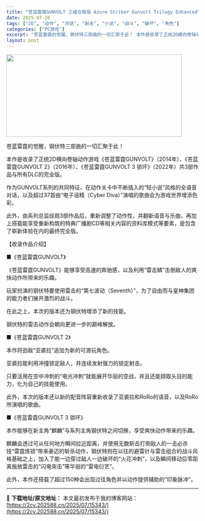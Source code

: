 ```yaml
---
title: "苍蓝雷霆GUNVOLT 三棱合极版 Azure Striker Gunvolt Trilogy Enhanced"
date: 2025-07-26
tags: ["2D", "动作", "对话", "射击", "小说", "战斗", "破坏", "角色"]
categories: ["PC游戏"]
excerpt: "苍蓝雷霆的觉醒，钢伏特三部曲的一切汇聚于此！ 本作是收录了正统2D横向卷轴动作游戏《苍蓝雷霆GUNVOLT》（2014年）、《苍蓝雷霆GUNVOLT 2》（2016年）、《苍蓝雷霆GUNVOLT 3 锁环》（2022年）共3部作品与所有DLC的完全版。 作为GUNVOLT系列的共同特征，在动作关卡中&hellip;"
layout: post
---
```


<img class="aligncenter size-full wp-image-15340" src="https://2cy.202588.cn/wp-content/uploads/2025/07/2025072610455760.webp" alt="" width="460" height="215" />

苍蓝雷霆的觉醒，钢伏特三部曲的一切汇聚于此！

本作是收录了正统2D横向卷轴动作游戏《苍蓝雷霆GUNVOLT》（2014年）、《苍蓝雷霆GUNVOLT 2》（2016年）、《苍蓝雷霆GUNVOLT 3 锁环》（2022年）共3部作品与所有DLC的完全版。

作为GUNVOLT系列的共同特征，在动作关卡中不断插入的“轻小说”风格的全语音对话，以及超过37首由“电子谣精（Cyber Diva）”演唱的歌曲会为游戏世界增添色彩。

此外，由系列总监综观3部作品后，重新调整了动作性，并翻新语音与乐曲，再加上搭载能享受重新构筑的特典广播剧CD等相关内容的资料库模式等要素，是包含了崭新体验在内的最终完全版。

【收录作品介绍】

■《苍蓝雷霆GUNVOLT》

《苍蓝雷霆GUNVOLT》能够享受高速的奔驰感，以及利用“雷击鳞”击倒敌人的爽快动作所带来的乐趣。

玩家扮演的钢伏特要使用雷击的“第七波动（Seventh）”，为了自由而与皇神集团的能力者们展开激烈的战斗。

在此之上，本次的版本还为钢伏特增添了新的技能。

钢伏特的雷击动作会朝向更进一步的巅峰解放。

■《苍蓝雷霆GUNVOLT 2》

本作将劲敌“亚裘拉”追加为新的可游玩角色。

亚裘拉能利用冲撞锁定敌人，并连续发射强力的锁定射击。

只要活用在空中冲刺的“电光冲刺”就能展开华丽的空战，并且还能撷取头目的能力，化为自己的技能使用。

此外，本次的版本还以新的配音阵容重新收录了亚裘拉和RoRo的语音，以及RoRo所演唱的歌曲。

■《苍蓝雷霆GUNVOLT 3 锁环》

本作能够在新主角“麒麟”与系列主角钢伏特之间切换，享受爽快动作带来的乐趣。

麒麟会透过可从任何地方瞬间拉近距离，并使用无数斩击打倒敌人的一击必杀技“雷霆炼锁”带来豪迈的斩杀动作，钢伏特则在以往的避雷针与雷击组合的战斗风格基础之上，加入了能一边穿过敌人一边破坏的“火花冲刺”，以及瞬间移动后零距离施放雷击的“闪电突击”等华丽的“雷电衍艺”。

此外，本作还搭载了超过150种会出现过往角色并以动作提供辅助的“印象脉冲”。

---
📖 **下载地址/原文地址：** 本文最初发布于我的博客网站：[https://2cy.202588.cn/2025/07/15343/](https://2cy.202588.cn/2025/07/15343/)
